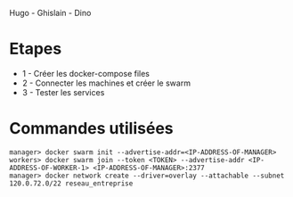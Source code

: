 Hugo - Ghislain - Dino

# Etapes

  - 1 - Créer les docker-compose files
  - 2 - Connecter les machines et créer le swarm
  - 3 - Tester les services

# Commandes utilisées

    manager> docker swarm init --advertise-addr=<IP-ADDRESS-OF-MANAGER>
    workers> docker swarm join --token <TOKEN> --advertise-addr <IP-ADDRESS-OF-WORKER-1> <IP-ADDRESS-OF-MANAGER>:2377
    manager> docker network create --driver=overlay --attachable --subnet 120.0.72.0/22 reseau_entreprise